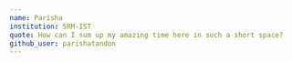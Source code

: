 ```yaml
---
name: Parisha 
institution: SRM-IST
quote: How can I sum up my amazing time here in such a short space?
github_user: parishatandon
---
```

